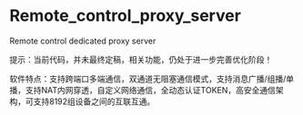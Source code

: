 # Remote_control_proxy_server
Remote control dedicated proxy server

提示：当前代码，并未最终定稿，相关功能，仍处于进一步完善优化阶段！

软件特点：支持跨端口多端通信，双通道无阻塞通信模式，支持消息广播/组播/单播，支持NAT内网穿透，自定义网络通信，全动态认证TOKEN，高安全通信架构，可支持8192组设备之间的互联互通。
